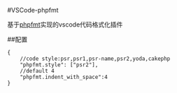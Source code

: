 #VSCode-phpfmt

基于[phpfmt](https://github.com/phpfmt/fmt)实现的vscode代码格式化插件

##配置
```
{
    //code style:psr,psr1,psr-name,psr2,yoda,cakephp
    "phpfmt.style": ["psr2"],
    //default 4
    "phpfmt.indent_with_space":4
}
```